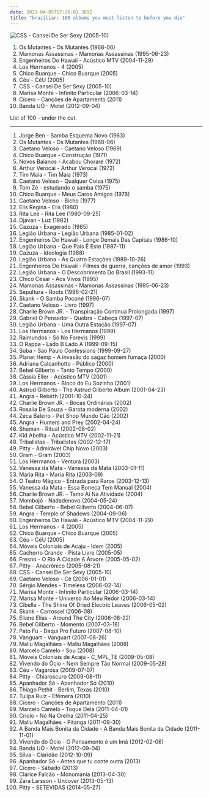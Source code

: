 ```yaml
---
date: 2021-04-05T17:26:01.389Z
title: "brazilian: 100 albums you must listen to before you die"
---
```

![CSS - Cansei De Ser Sexy (2005-10)](https://img.discogs.com/rodz1-Bj94EJs5OTJHL98Wrja_s=/fit-in/600x600/filters:strip_icc():format(jpeg):mode_rgb():quality(90)/discogs-images/R-877309-1168261267.jpeg.jpg "CSS - Cansei De Ser Sexy (2005-10)")
<ol class="albums">
<li data-cover="http://coverartarchive.org/release/20a55a85-2942-3444-be5c-3bf4eef707cf/23106666641-500.jpg" data-tags="psychedelic, tropicalia" role="button">Os Mutantes - Os Mutantes (1968-06)</li>
<li data-cover="http://coverartarchive.org/release/9afdbf41-9cfb-4318-9bab-0d67c5973958/18297764373-500.jpg" data-tags="mamonas assassinas, brazilian, rock, 90s" role="button">Mamonas Assassinas - Mamonas Assassinas (1995-06-23)</li>
<li data-cover="https://img.discogs.com/Z1wUas6SuxWv66SAV5HxXKTZa-o=/fit-in/600x600/filters:strip_icc():format(jpeg):mode_rgb():quality(90)/discogs-images/R-7999111-1453207563-8577.jpeg.jpg" data-tags="rock nacional, rock, brazilian" role="button">Engenheiros Do Hawaii - Acústico MTV (2004-11-29)</li>
<li data-cover="http://coverartarchive.org/release/e53c3877-01db-4cd0-99ef-f379b2b99d66/11450096982-500.jpg" data-tags="brazilian" role="button">Los Hermanos - 4 (2005)</li>
<li data-cover="http://coverartarchive.org/release/ff4bf915-8a21-417d-8c09-04600a7deb41/18504588791-500.jpg" data-tags="brazilian, samba, poetry, mpb" role="button">Chico Buarque - Chico Buarque (2005)</li>
<li data-cover="http://coverartarchive.org/release/333bb712-ba43-4887-bf0d-0bb8f8fdc764/15739034587-500.jpg" data-tags="brazilian, female vocalists" role="button">Céu - CéU (2005)</li>
<li data-cover="https://img.discogs.com/rodz1-Bj94EJs5OTJHL98Wrja_s=/fit-in/600x600/filters:strip_icc():format(jpeg):mode_rgb():quality(90)/discogs-images/R-877309-1168261267.jpeg.jpg" data-tags="electronic, indie, brazilian" role="button">CSS - Cansei De Ser Sexy (2005-10)</li>
<li data-cover="https://via.placeholder.com/450" data-tags="brazilian" role="button">Marisa Monte - Infinito Particular (2006-03-14)</li>
<li data-cover="http://coverartarchive.org/release/a8a9c11d-03a2-4f31-96e0-8283fe9fe5b7/10615151610-500.jpg" data-tags="bossa nova, brazilian, indie, folk" role="button">Cícero - Canções de Apartamento (2011)</li>
<li data-cover="http://coverartarchive.org/release/a0b91ae2-76ca-4c5b-9f64-463973ee2947/1921537851-500.jpg" data-tags="pop, brazilian, brega, eletrobrega" role="button">Banda UÓ - Motel (2012-09-04)</li>
</ol>
List of 100 - under the cut.
<!-- more -->

_________________

<ol class="albums">
<li data-cover="http://coverartarchive.org/release/f244c760-f055-4099-9b80-70cef5ef1f74/1276068220-500.jpg" data-tags="brazilian, samba, mpb" role="button">
Jorge Ben - Samba Esquema Novo (1963)
</li>
<li data-cover="http://coverartarchive.org/release/20a55a85-2942-3444-be5c-3bf4eef707cf/23106666641-500.jpg" data-tags="psychedelic, tropicalia" role="button">
Os Mutantes - Os Mutantes (1968-06)
</li>
<li data-cover="http://coverartarchive.org/release/c176c162-97c5-4e4e-b2a7-4730db8e06de/2974143985-500.jpg" data-tags="brazilian, 60s, brasil" role="button">
Caetano Veloso - Caetano Veloso (1969)
</li>
<li data-cover="http://coverartarchive.org/release/4ad7a356-d1d8-4367-8b33-dbb31c29517f/25207877428-500.jpg" data-tags="mpb" role="button">
Chico Buarque - Construção (1971)
</li>
<li data-cover="https://via.placeholder.com/450" data-tags="mpb, tropicalia, samba" role="button">
Novos Baianos - Acabou Chorare (1972)
</li>
<li data-cover="http://coverartarchive.org/release/3c6cf2e5-6382-4574-b172-b2d63c7894df/6506238138-500.jpg" data-tags="latin, mpb, brazilian, international, my 1972 experiment, my favorite things, brazilian traditions" role="button">
Arthur Verocai - Arthur Verocai (1972)
</li>
<li data-cover="http://coverartarchive.org/release/ff44db1d-4986-465e-bf65-5ca62d7e84b0/15665166046-500.jpg" data-tags="disco, soul, dance, album rock, funk, california, brazilian, romance, shows, aleister crowley, christopher lee, blogs, musica, aleyster crowley, argeu california seixas, silvio passos, wilson seixas, california seixas, familia, aleister, raul seixas, cultura, camisa de venus, amidio junior, filmes, anyzio rocha, nova california seixas, mucajai, argeu california, beto juara, don kalifa, caracarai, aleystercrowleype, donkalifa, aleystercrowley, simplesdemais, os putos brothers, aleyster, silva alhandra, krica morena bela, boa vista, roraima, kricamorena, encontro dos famosos, enoque gomes, rodrigo otarola, palco, familia santos, argeu, krica morena, mosca navarro, argeu bernardo de andrade, aleyster crowley bernardo de andrade, marcelo nova e a envergadura moral, mamao com acucar, thebestofaleystercrowley, negocios, banda metamorphosis, california rock clube, eventos, trepidants, destaque, os karetas, bernardo montador de moveis em recife, ernandes dantas, o peregrino da musica, curativos, t maia" role="button">
Tim Maia - Tim Maia (1973)
</li>
<li data-cover="http://coverartarchive.org/release/83249477-42dc-4b09-8836-a95a46dc7484/14738300231-500.jpg" data-tags="brazilian" role="button">
Caetano Veloso - Qualquer Coisa (1975)
</li>
<li data-cover="http://coverartarchive.org/release/f3263c66-0dd6-4da6-b8a0-2c7894f6a8be/5910139749-500.jpg" data-tags="brasil, mpb" role="button">
Tom Zé - estudando o samba (1975)
</li>
<li data-cover="https://via.placeholder.com/450" data-tags="mpb" role="button">
Chico Buarque - Meus Caros Amigos (1976)
</li>
<li data-cover="http://coverartarchive.org/release/933292d0-d889-4469-ab7b-cdf992420cc3/23172707718-500.jpg" data-tags="brazilian" role="button">
Caetano Veloso - Bicho (1977)
</li>
<li data-cover="https://via.placeholder.com/450" data-tags="mpb, brazilian, valley of the bees radio, e regina" role="button">
Elis Regina - Elis (1980)
</li>
<li data-cover="http://coverartarchive.org/release/36a69014-a603-4ee8-abd0-075b3ad8855d/18781130799-500.jpg" data-tags="rita lee" role="button">
Rita Lee - Rita Lee (1980-09-25)
</li>
<li data-cover="http://coverartarchive.org/release/acb32976-869f-374b-9985-1962678a3bc0/3446888597-500.jpg" data-tags="mpb, brazilian" role="button">
Djavan - Luz (1982)
</li>
<li data-cover="http://coverartarchive.org/release/3b71efac-ebc3-4172-bc0c-7a0a44c581d4/17505318869-500.jpg" data-tags="80s" role="button">
Cazuza - Exagerado (1985)
</li>
<li data-cover="http://coverartarchive.org/release/405b99d3-3157-49f9-a6d9-da8602d09d77/17671304804-500.jpg" data-tags="80s, rock" role="button">
Legião Urbana - Legião Urbana (1985-01-02)
</li>
<li data-cover="http://coverartarchive.org/release/49adee94-0cc6-4719-9afa-ef0b9ec5d51c/20509358981-500.jpg" data-tags="rock, 80s, punk, reggae, new wave, post-punk, ska, punk rock, brazilian, brazilian rock, my collection, rock gaucho, engenheiros do hawaii, morpheus songs, nei lisboa, humberto gessinger, carlos maltz, manito, marcelo pitz" role="button">
Engenheiros Do Hawaii - Longe Demais Das Capitais (1986-10)
</li>
<li data-cover="http://coverartarchive.org/release/bfcbdba7-dfcd-4cdd-9a1a-3ca8685b33ad/17670955683-500.jpg" data-tags="brazilian rock" role="button">
Legião Urbana - Que País É Este (1987-11)
</li>
<li data-cover="http://coverartarchive.org/release/0fe5fd55-8803-4c90-b457-8dd1a38d3b92/8622939581-500.jpg" data-tags="classic rock" role="button">
Cazuza - Ideologia (1988)
</li>
<li data-cover="http://coverartarchive.org/release/96738581-b059-48ca-ab60-7d6a71c4ffcc/17671355589-500.jpg" data-tags="rock, brazilian rock" role="button">
Legião Urbana - As Quatro Estações (1989-10-26)
</li>
<li data-cover="https://img.discogs.com/8P9WGBkmZ8h_a1QjaUMpnKl6YUg=/fit-in/581x584/filters:strip_icc():format(jpeg):mode_rgb():quality(90)/discogs-images/R-7991437-1453060515-6491.jpeg.jpg" data-tags="rock, brazilian, rock nacional, engenheiros do hawaii" role="button">
Engenheiros Do Hawaii - Filmes de guerra, canções de amor (1993)
</li>
<li data-cover="http://coverartarchive.org/release/315d1ba0-63a1-4fc2-906c-2658e3110140/19166111237-500.jpg" data-tags="rock" role="button">
Legião Urbana - O Descobrimento Do Brasil (1993-11)
</li>
<li data-cover="http://coverartarchive.org/release/ff45df97-bad0-46af-ab36-ab929c12f637/23800902484-500.jpg" data-tags="mpb, brazilian" role="button">
Chico César - Aos Vivos (1995)
</li>
<li data-cover="http://coverartarchive.org/release/9afdbf41-9cfb-4318-9bab-0d67c5973958/18297764373-500.jpg" data-tags="mamonas assassinas, brazilian, rock, 90s" role="button">
Mamonas Assassinas - Mamonas Assassinas (1995-06-23)
</li>
<li data-cover="http://coverartarchive.org/release/98e90fe5-2364-46fd-9a41-0b8d71be8a92/8871803526-500.jpg" data-tags="thrash metal, groove metal" role="button">
Sepultura - Roots (1996-02-21)
</li>
<li data-cover="http://coverartarchive.org/release/c7c4bc1c-0624-4a3e-ac48-ccb4356cb688/10026947688-500.jpg" data-tags="brasil, rock, brazilian" role="button">
Skank - O Samba Poconé (1996-07)
</li>
<li data-cover="http://coverartarchive.org/release/c61a099a-7501-46e3-8d13-d048c1216dfa/8301999638-500.jpg" data-tags="brazilian" role="button">
Caetano Veloso - Livro (1997)
</li>
<li data-cover="http://coverartarchive.org/release/e9bdf2fc-fd7f-4ce1-aa04-10112f26c594/26844289820-500.jpg" data-tags="rock, skate punk" role="button">
Charlie Brown JR. - Transpiração Contínua Prolongada (1997)
</li>
<li data-cover="http://coverartarchive.org/release/0202e76d-5859-4e4d-b26e-7ea828ca0962/5459181140-500.jpg" data-tags="hip hop, political, comedy, brazilian, parody, pop rap, sarcastic, conscious hip hop, pagode, comedy rap" role="button">
Gabriel O Pensador - Quebra - Cabeça (1997-07)
</li>
<li data-cover="http://coverartarchive.org/release/7c526990-9361-4863-8729-2908ffa760d7/3014501577-500.jpg" data-tags="rock, brazilian" role="button">
Legião Urbana - Uma Outra Estação (1997-07)
</li>
<li data-cover="http://coverartarchive.org/release/d325a894-2df2-4ed9-9230-dfdf0c54ae24/11450087455-500.jpg" data-tags="rock" role="button">
Los Hermanos - Los Hermanos (1999)
</li>
<li data-cover="http://coverartarchive.org/release/ef244c63-70ac-4097-8a83-65bc94d45aed/8735304430-500.jpg" data-tags="rock, alternative, alternative rock, hardcore, 90s, punk rock, raimundos, metal, punk, brazil, brazilian" role="button">
Raimundos - Só No Forevis (1999)
</li>
<li data-cover="http://coverartarchive.org/release/fcdeed0f-4c5d-41b6-b7ae-9fa93bf3e9dc/1608622889-500.jpg" data-tags="rock, pop rock, brazil" role="button">
O Rappa - Lado B Lado A (1999-09-15)
</li>
<li data-cover="http://coverartarchive.org/release/083ae6e1-863a-3b63-9a4e-9ba1e440cc43/1901125702-500.jpg" data-tags="electronic, brazilian, brazilectro, sao paulo, very good, homage, solo album, ziriguiboom, instituto suba, opcoes curtir" role="button">
Suba - Sao Paulo Confessions (1999-09-27)
</li>
<li data-cover="http://coverartarchive.org/release/aa6c218d-edf7-4293-9ce9-731756e0dd6e/6756058530-500.jpg" data-tags="rock, rap, brazilian, br4z1l14n f4nk7 k0r3" role="button">
Planet Hemp - A invasão do sagaz homem fumaça (2000)
</li>
<li data-cover="https://via.placeholder.com/450" data-tags="mpb, brazilian, adriana calcanhotto" role="button">
Adriana Calcanhotto - Público (2000)
</li>
<li data-cover="http://coverartarchive.org/release/cda58eae-cb47-49d4-bb08-d1d8863ed647/2145382610-500.jpg" data-tags="bossa nova" role="button">
Bebel Gilberto - Tanto Tempo (2000)
</li>
<li data-cover="http://coverartarchive.org/release/1adf6e49-e74c-444f-b005-af3dd69757e1/10496581130-500.jpg" data-tags="cassia, mpb" role="button">
Cássia Eller - Acústico MTV (2001)
</li>
<li data-cover="http://coverartarchive.org/release/f70805ee-f3f5-4453-a344-eef3ad5f7e85/11449802748-500.jpg" data-tags="los hermanos" role="button">
Los Hermanos - Bloco do Eu Sozinho (2001)
</li>
<li data-cover="https://img.discogs.com/_KUKUtiK2VkAGYrOsOO39355J7I=/fit-in/597x589/filters:strip_icc():format(jpeg):mode_rgb():quality(90)/discogs-images/R-3072096-1314385273.jpeg.jpg" data-tags="bossa nova" role="button">
Astrud Gilberto - The Astrud Gilberto Album (2001-04-23)
</li>
<li data-cover="http://coverartarchive.org/release/0ba73082-04fe-3bf4-a601-ec0b26e083e9/1555934640-500.jpg" data-tags="power metal" role="button">
Angra - Rebirth (2001-10-24)
</li>
<li data-cover="http://coverartarchive.org/release/484a2a59-4b01-444a-b0f6-15d902c4d4fb/9105772933-500.jpg" data-tags="skate punk" role="button">
Charlie Brown JR. - Bocas Ordinárias (2002)
</li>
<li data-cover="https://img.discogs.com/qGrB1yQKQNPAD0jS4MJDYSWuqaw=/fit-in/258x258/filters:strip_icc():format(jpeg):mode_rgb():quality(90)/discogs-images/R-711866-1150706483.jpeg.jpg" data-tags="bossa nova, brazilian" role="button">
Rosalia De Souza - Garota moderna (2002)
</li>
<li data-cover="http://coverartarchive.org/release/fa39c1c8-4879-4a76-99d3-de31c36bc212/2901966078-500.jpg" data-tags="alternative, 90s, mpb, brazilian, great songs, minhas musicas, mpb - 2000" role="button">
Zeca Baleiro - Pet Shop Mundo Cão (2002)
</li>
<li data-cover="http://coverartarchive.org/release/c27fbfd4-7dbc-4351-9fff-2b1885836210/9019844805-500.jpg" data-tags="power metal" role="button">
Angra - Hunters and Prey (2002-04-24)
</li>
<li data-cover="https://img.discogs.com/3muILt2zcbRppIWl5F-b8UWrxKg=/fit-in/600x541/filters:strip_icc():format(jpeg):mode_rgb():quality(90)/discogs-images/R-3986950-1351952887-1008.jpeg.jpg" data-tags="power metal" role="button">
Shaman - Ritual (2002-08-02)
</li>
<li data-cover="http://coverartarchive.org/release/a4ce56c4-19e6-4f3f-86ca-be9967a9586f/6298131173-500.jpg" data-tags="kid abelha" role="button">
Kid Abelha - Acústico MTV (2002-11-21)
</li>
<li data-cover="https://img.discogs.com/abefN2OSMN2fFb1zLTUE7KoLhPA=/fit-in/300x300/filters:strip_icc():format(jpeg):mode_rgb():quality(90)/discogs-images/R-694089-1149766791.jpeg.jpg" data-tags="mpb, tribalistas, latin, brasile" role="button">
Tribalistas - Tribalistas (2002-12-17)
</li>
<li data-cover="http://coverartarchive.org/release/24f1473c-f653-4be8-abf3-f8236306e175/7083854891-500.jpg" data-tags="rock" role="button">
Pitty - Admirável Chip Novo (2003)
</li>
<li data-cover="http://coverartarchive.org/release/9dbeda79-0840-36d5-90ba-e44ef22f197a/16849284007-500.jpg" data-tags="rock, indie rock, brazil, brazilian, alternativo, nova mpb" role="button">
Gram - Gram (2003)
</li>
<li data-cover="http://coverartarchive.org/release/0949cf8b-b528-4d84-9354-7d53e0c49b95/8630198470-500.jpg" data-tags="los hermanos" role="button">
Los Hermanos - Ventura (2003)
</li>
<li data-cover="http://coverartarchive.org/release/283e6068-9e3d-4dd6-823b-5b481f437298/18305534650-500.jpg" data-tags="mpb, vanessa da mata" role="button">
Vanessa da Mata - Vanessa da Mata (2003-01-11)
</li>
<li data-cover="http://coverartarchive.org/release/d43cc3b0-ace8-477e-b2f9-6d199d1678a1/13168195225-500.jpg" data-tags="mpb, brazilian, female vocalists, brazil" role="button">
Maria Rita - Maria Rita (2003-09)
</li>
<li data-cover="http://coverartarchive.org/release/a353dbf8-4710-43f4-a3d8-a8a834cc1f13/8611094676-500.jpg" data-tags="mpb, ouvir com calma" role="button">
O Teatro Mágico - Entrada para Raros (2003-12-13)
</li>
<li data-cover="http://coverartarchive.org/release/083d4017-2d73-4c18-bcbb-16f92ff1b7a8/10457783425-500.jpg" data-tags="mpb, brazilian" role="button">
Vanessa da Mata - Essa Boneca Tem Manual (2004)
</li>
<li data-cover="http://coverartarchive.org/release/f5bb21bc-d107-44ad-be0b-964564eeccdd/9376157513-500.jpg" data-tags="brazilian, latin grammy nominated, charlie brown, musicas, charlie brown jr, br4z1l14n f4nk7 k0r3" role="button">
Charlie Brown JR. - Tamo Ai Na Atividade (2004)
</li>
<li data-cover="http://coverartarchive.org/release/64378fb9-1102-4564-a520-d641a993d572/5163425957-500.jpg" data-tags="rock, brasil, brazilian, mangue beat, manguebeat, alternativo, nordeste, pe, pernambuco, indie brazuca, melhores discos, albuns completos ou quase completos, trem baum, brasileiro novo bom, nacional contemporaneo" role="button">
Mombojó - Nadadenovo (2004-05-24)
</li>
<li data-cover="https://img.discogs.com/I0SWT3S8uigi0AFlNC8acIVz4_U=/fit-in/300x300/filters:strip_icc():format(jpeg):mode_rgb():quality(90)/discogs-images/R-304407-1099749564.jpg.jpg" data-tags="bossa nova, brazilian" role="button">
Bebel Gilberto - Bebel Gilberto (2004-06-07)
</li>
<li data-cover="http://coverartarchive.org/release/b0839b8b-a0c8-3966-b567-93e3ffa00155/10455552232-500.jpg" data-tags="power metal" role="button">
Angra - Temple of Shadows (2004-09-06)
</li>
<li data-cover="https://img.discogs.com/Z1wUas6SuxWv66SAV5HxXKTZa-o=/fit-in/600x600/filters:strip_icc():format(jpeg):mode_rgb():quality(90)/discogs-images/R-7999111-1453207563-8577.jpeg.jpg" data-tags="rock nacional, rock, brazilian" role="button">
Engenheiros Do Hawaii - Acústico MTV (2004-11-29)
</li>
<li data-cover="http://coverartarchive.org/release/e53c3877-01db-4cd0-99ef-f379b2b99d66/11450096982-500.jpg" data-tags="brazilian" role="button">
Los Hermanos - 4 (2005)
</li>
<li data-cover="http://coverartarchive.org/release/ff4bf915-8a21-417d-8c09-04600a7deb41/18504588791-500.jpg" data-tags="brazilian, samba, poetry, mpb" role="button">
Chico Buarque - Chico Buarque (2005)
</li>
<li data-cover="http://coverartarchive.org/release/333bb712-ba43-4887-bf0d-0bb8f8fdc764/15739034587-500.jpg" data-tags="brazilian, female vocalists" role="button">
Céu - CéU (2005)
</li>
<li data-cover="http://coverartarchive.org/release/920a21ae-5b89-4797-9a5a-5a2cf6666076/6306595448-500.jpg" data-tags="brasil, brazilian, ouvir com calma" role="button">
Móveis Coloniais de Acaju - Idem (2005)
</li>
<li data-cover="https://img.discogs.com/WD5IyN13ahJzm2GYZXCpraQyoTE=/fit-in/300x300/filters:strip_icc():format(jpeg):mode_rgb():quality(90)/discogs-images/R-644391-1142622697.jpeg.jpg" data-tags="brazilian rock, rock" role="button">
Cachorro Grande - Pista Livre (2005-05)
</li>
<li data-cover="https://via.placeholder.com/450" data-tags="brazilian" role="button">
Fresno - O Rio A Cidade A Árvore (2005-05-02)
</li>
<li data-cover="https://img.discogs.com/tLv6zatFQdSRr6S8-rgHzee0Eww=/fit-in/400x400/filters:strip_icc():format(jpeg):mode_rgb():quality(90)/discogs-images/R-2160148-1267233116.jpeg.jpg" data-tags="rock" role="button">
Pitty - Anacrônico (2005-08-21)
</li>
<li data-cover="https://img.discogs.com/rodz1-Bj94EJs5OTJHL98Wrja_s=/fit-in/600x600/filters:strip_icc():format(jpeg):mode_rgb():quality(90)/discogs-images/R-877309-1168261267.jpeg.jpg" data-tags="electronic, indie, brazilian" role="button">
CSS - Cansei De Ser Sexy (2005-10)
</li>
<li data-cover="http://coverartarchive.org/release/3e8333d9-5421-4f6c-aaf8-895fb25e7892/7543594812-500.jpg" data-tags="rock, caetano, brazilian" role="button">
Caetano Veloso - Cê (2006-01-01)
</li>
<li data-cover="https://img.discogs.com/3wCfQgGKrKIisMXqm6SdVIy3_lU=/fit-in/600x590/filters:strip_icc():format(jpeg):mode_rgb():quality(90)/discogs-images/R-7213460-1436303052-5502.jpeg.jpg" data-tags="hip hop, pop, bossa nova, mpb, brazilian, samba, latin grammy nominated, teenage years" role="button">
Sérgio Mendes - Timeless (2006-02-14)
</li>
<li data-cover="https://via.placeholder.com/450" data-tags="brazilian" role="button">
Marisa Monte - Infinito Particular (2006-03-14)
</li>
<li data-cover="https://img.discogs.com/F4Qbd0YzTu6hG3FefEoeUfjMZsk=/fit-in/600x612/filters:strip_icc():format(jpeg):mode_rgb():quality(90)/discogs-images/R-903752-1171163535.jpeg.jpg" data-tags="samba, brazilian" role="button">
Marisa Monte - Universo Ao Meu Redor (2006-03-14)
</li>
<li data-cover="http://coverartarchive.org/release/d085e544-0483-458e-875f-3d0eec00a7d3/6123430973-500.jpg" data-tags="female vocalists, brazilian" role="button">
Cibelle - The Shine Of Dried Electric Leaves (2006-05-02)
</li>
<li data-cover="http://coverartarchive.org/release/dc0778e2-d829-4b75-ac1d-0629b28d61b8/1936286595-500.jpg" data-tags="rock, brazilian, rock brasileiro, latin grammy nominated, brazilian rock, babado novo, engenheiros nenhum legiao" role="button">
Skank - Carrossel (2006-08)
</li>
<li data-cover="http://coverartarchive.org/release/1a77ce2f-4b51-4467-b5cd-5c8eab82ef4d/14102000439-500.jpg" data-tags="jazz, latin jazz" role="button">
Eliane Elias - Around The City (2006-08-22)
</li>
<li data-cover="http://coverartarchive.org/release/1d290376-6cdd-423d-985e-a3004f7aebc3/5739976268-500.jpg" data-tags="bossa nova, chillout" role="button">
Bebel Gilberto - Momento (2007-03-16)
</li>
<li data-cover="http://coverartarchive.org/release/c53476ae-47d7-4606-b535-06cf4c7823da/6459701337-500.jpg" data-tags="indie, brasil, brazilian" role="button">
Pato Fu - Daqui Pro Futuro (2007-08-10)
</li>
<li data-cover="http://coverartarchive.org/release/de1465e0-c2a8-4aa6-b9ff-9316634c8ad8/22098208772-500.jpg" data-tags="brazilian" role="button">
Vanguart - Vanguart (2007-08-26)
</li>
<li data-cover="https://img.discogs.com/GI4G0NMW1ZUt8UNU1axLDxcFgDU=/fit-in/400x400/filters:strip_icc():format(jpeg):mode_rgb():quality(90)/discogs-images/R-5059126-1383432085-1624.jpeg.jpg" data-tags="folk" role="button">
Mallu Magalhães - Mallu Magalhães (2008)
</li>
<li data-cover="http://coverartarchive.org/release/a42786e6-ae7e-4006-b04c-4386673141e3/7545750239-500.jpg" data-tags="mpb" role="button">
Marcelo Camelo - Sou (2008)
</li>
<li data-cover="http://coverartarchive.org/release/1ed30e9c-c4ac-494e-86cd-79613720d37b/6306669382-500.jpg" data-tags="brazilian, rock, ska" role="button">
Móveis Coloniais de Acaju - C_MPL_TE (2009-05-08)
</li>
<li data-cover="http://coverartarchive.org/release/57c88226-a275-4b59-a3e6-204ba2558c32/4690527625-500.jpg" data-tags="indie, rock, indie rock, brazilian, alternativo, indie baiano" role="button">
Vivendo do Ócio - Nem Sempre Tão Normal (2009-05-28)
</li>
<li data-cover="http://coverartarchive.org/release/34f60ad7-1d10-4573-8e56-1674ea78310c/24557608344-500.jpg" data-tags="mpb" role="button">
Céu - Vagarosa (2009-07-07)
</li>
<li data-cover="http://coverartarchive.org/release/34000f0b-e6a1-40be-8679-de8c96b87bcd/7083917698-500.jpg" data-tags="rock" role="button">
Pitty - Chiaroscuro (2009-08-11)
</li>
<li data-cover="http://coverartarchive.org/release/d120f728-a6e7-43cb-9ce1-b8b9662e54fe/2350576416-500.jpg" data-tags="indie" role="button">
Apanhador Só - Apanhador Só (2010)
</li>
<li data-cover="https://img.discogs.com/TH92t7-mbQC0Pcp131mxhGh67cw=/fit-in/600x600/filters:strip_icc():format(jpeg):mode_rgb():quality(90)/discogs-images/R-11014546-1508258121-3203.jpeg.jpg" data-tags="folk, brasil, mpb, brazilian, discos favoritos, why havent you heard this" role="button">
Thiago Pethit - Berlim, Texas (2010)
</li>
<li data-cover="https://via.placeholder.com/450" data-tags="mpb" role="button">
Tulipa Ruiz - Efêmera (2010)
</li>
<li data-cover="http://coverartarchive.org/release/a8a9c11d-03a2-4f31-96e0-8283fe9fe5b7/10615151610-500.jpg" data-tags="bossa nova, brazilian, indie, folk" role="button">
Cícero - Canções de Apartamento (2011)
</li>
<li data-cover="http://coverartarchive.org/release/90560f27-722c-4c47-b767-06f397fe3e17/7545755054-500.jpg" data-tags="mpb" role="button">
Marcelo Camelo - Toque Dela (2011-04-01)
</li>
<li data-cover="http://coverartarchive.org/release/56dd32d4-ad92-4bb5-9167-676457ef1f05/5573848218-500.jpg" data-tags="rap" role="button">
Criolo - Nó Na Orelha (2011-04-25)
</li>
<li data-cover="http://coverartarchive.org/release/7017aae8-13a8-4e0e-abf0-806e2d21bf51/2903262151-500.jpg" data-tags="indie, folk, 10s, mpb" role="button">
Mallu Magalhães - Pitanga (2011-09-30)
</li>
<li data-cover="http://coverartarchive.org/release/3504a1cb-8799-4a33-8a15-c27d6c4c353a/1201706693-500.jpg" data-tags="female vocalists" role="button">
A Banda Mais Bonita da Cidade - A Banda Mais Bonita da Cidade (2011-11-01)
</li>
<li data-cover="http://coverartarchive.org/release/494b139c-ec79-4ee9-b545-a3d5c25ea7d6/4690541481-500.jpg" data-tags="rock, brasil, garage rock, brazilian, rock brasileiro, bahia, vivendo do ocio, jaja cardoso, luca bori, o pensamento e um ima" role="button">
Vivendo do Ócio - O Pensamento é um Imã (2012-02-06)
</li>
<li data-cover="http://coverartarchive.org/release/a0b91ae2-76ca-4c5b-9f64-463973ee2947/1921537851-500.jpg" data-tags="pop, brazilian, brega, eletrobrega" role="button">
Banda UÓ - Motel (2012-09-04)
</li>
<li data-cover="http://coverartarchive.org/release/3e341286-7e77-435b-9b45-c7dc2d598286/12778056525-500.jpg" data-tags="electronic, indie, pop, alternative, singer-songwriter, mpb, synthpop, brazilian, male vocalists, hairy chest, otter, discos 2013" role="button">
Silva - Claridão (2012-10-09)
</li>
<li data-cover="http://coverartarchive.org/release/2ebfcfb8-551a-4132-af9a-6aed767b34a9/4456324735-500.jpg" data-tags="indie, indie pop, indie rock, brazilian" role="button">
Apanhador Só - Antes que tu conte outra (2013)
</li>
<li data-cover="http://coverartarchive.org/release/d8ade99b-21cd-43d2-9b9f-e59e6dcb6cc9/10615156791-500.jpg" data-tags="brazilian" role="button">
Cícero - Sábado (2013)
</li>
<li data-cover="http://coverartarchive.org/release/b4f260ad-490a-410d-bc4b-fec31b353059/10496698518-500.jpg" data-tags="folk, mpb, indie, brazilian" role="button">
Clarice Falcão - Monomania (2013-04-30)
</li>
<li data-cover="http://coverartarchive.org/release/abf8a774-f31b-463b-8579-cb5a553ad833/14524742257-500.jpg" data-tags="swedish" role="button">
Zara Larsson - Uncover (2013-05-13)
</li>
<li data-cover="http://coverartarchive.org/release/0d3a2571-7f0f-4fdc-a040-18dcb309cf80/8017470296-500.jpg" data-tags="alternative rock, rock" role="button">
Pitty - SETEVIDAS (2014-05-27)
</li>
</ol>